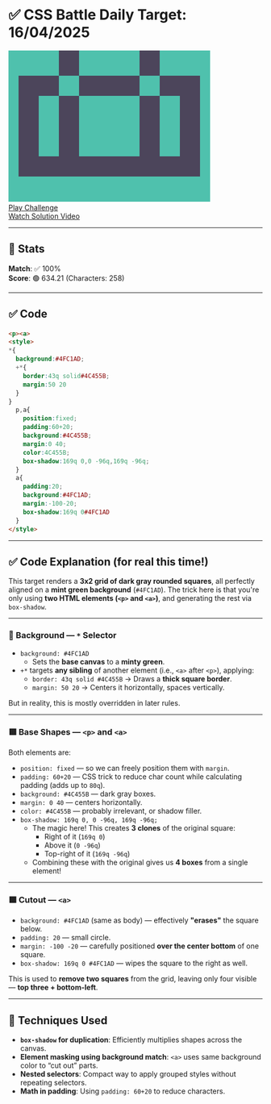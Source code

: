 # ✅ CSS Battle Daily Target: 16/04/2025

![Target](./images/16.png)  
[Play Challenge](https://cssbattle.dev/play/5kFsFTUvk89nukHlfneb)  
[Watch Solution Video](https://youtube.com/shorts/C9PJ5Q0Njyc)

---

## 🔢 Stats

**Match**: ✅ 100%  
**Score**: 🟢 634.21 (Characters: 258)

---

## ✅ Code

```html
<p><a>
<style>
*{
  background:#4FC1AD;
  +*{
    border:43q solid#4C455B;
    margin:50 20
  }
}
  p,a{
    position:fixed;
    padding:60+20;
    background:#4C455B;
    margin:0 40;
    color:4C455B;
    box-shadow:169q 0,0 -96q,169q -96q;
  }
  a{
    padding:20;
    background:#4FC1AD;
    margin:-100-20;
    box-shadow:169q 0#4FC1AD
  }
</style>
```

---

## ✅ Code Explanation (for real this time!)

This target renders a **3x2 grid of dark gray rounded squares**, all perfectly aligned on a **mint green background** (`#4FC1AD`). The trick here is that you're only using **two HTML elements (`<p>` and `<a>`)**, and generating the rest via `box-shadow`.

---

### 🎨 Background — `*` Selector

- `background: #4FC1AD`  
  - Sets the **base canvas** to a **minty green**.
- `+*` targets **any sibling** of another element (i.e., `<a>` after `<p>`), applying:
  - `border: 43q solid #4C455B` → Draws a **thick square border**.
  - `margin: 50 20` → Centers it horizontally, spaces vertically.

But in reality, this is mostly overridden in later rules.

---

### 🟥 Base Shapes — `<p>` and `<a>`

Both elements are:

- `position: fixed` — so we can freely position them with `margin`.
- `padding: 60+20` — CSS trick to reduce char count while calculating padding (adds up to `80q`).
- `background: #4C455B` — dark gray boxes.
- `margin: 0 40` — centers horizontally.
- `color: #4C455B` — probably irrelevant, or shadow filler.
- `box-shadow: 169q 0, 0 -96q, 169q -96q;`
  - The magic here! This creates **3 clones** of the original square:
    - Right of it (`169q 0`)
    - Above it (`0 -96q`)
    - Top-right of it (`169q -96q`)
  - Combining these with the original gives us **4 boxes** from a single element!

---

### 🟩 Cutout — `<a>`

- `background: #4FC1AD` (same as body) — effectively **"erases"** the square below.
- `padding: 20` — small circle.
- `margin: -100 -20` — carefully positioned **over the center bottom** of one square.
- `box-shadow: 169q 0 #4FC1AD` — wipes the square to the right as well.

This is used to **remove two squares** from the grid, leaving only four visible — **top three + bottom-left**.

---

## 🧠 Techniques Used

- **`box-shadow` for duplication**: Efficiently multiplies shapes across the canvas.
- **Element masking using background match**: `<a>` uses same background color to “cut out” parts.
- **Nested selectors**: Compact way to apply grouped styles without repeating selectors.
- **Math in padding**: Using `padding: 60+20` to reduce characters.
